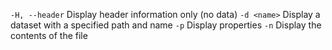 ```-H, --header```  Display header information only (no data)
```-d <name>```     Display a dataset with a specified path and name
```-p```            Display properties
```-n```            Display the contents of the file
